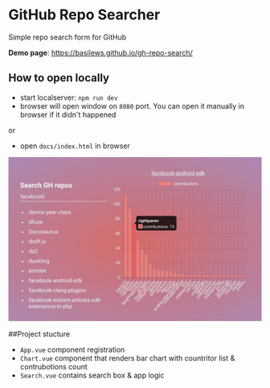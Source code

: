 # GitHub Repo Searcher
Simple repo search form for GitHub

**Demo page**: https://basilews.github.io/gh-repo-search/

## How to open locally
- start localserver: `npm run dev`
- browser will open window on `8080` port. You can open it manually in browser if it didn't happened

or

- open `docs/index.html` in browser

![image of project](./docs/img/screenshot.jpg)


##Project stucture
- `App.vue` component registration
- `Chart.vue` component that renders bar chart with countritor list & contrubotions count
- `Search.vue` contains search box & app logic
